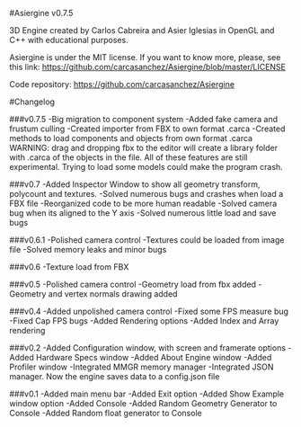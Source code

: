 #Asiergine v0.7.5

3D Engine created by Carlos Cabreira and Asier Iglesias in OpenGL and C++ with educational purposes.

Asiergine is under the MIT license. If you want to know more, please, see this link:
https://github.com/carcasanchez/Asiergine/blob/master/LICENSE

Code repository:
https://github.com/carcasanchez/Asiergine

#Changelog

###v0.7.5
-Big migration to component system
-Added fake camera and frustum culling
-Created importer from FBX to own format .carca
-Created methods to load components and objects from own format .carca
WARNING: drag and dropping fbx to the editor will create a library folder with .carca of the objects in the file.
All of these features are still experimental. Trying to load some models could make the program crash.

###v0.7
-Added Inspector Window to show all geometry transform, polycount and textures.
-Solved numerous bugs and crashes when load a FBX file
-Reorganized code to be more human readable
-Solved camera bug when its aligned to the Y axis
-Solved numerous little load and save bugs

###v0.6.1
-Polished camera control
-Textures could be loaded from image file 
-Solved memory leaks and minor bugs

###v0.6
-Texture load from FBX

###v0.5
-Polished camera control
-Geometry load from fbx added
-Geometry and vertex normals drawing added

###v0.4
-Added unpolished camera control
-Fixed some FPS measure bug
-Fixed Cap FPS bugs
-Added Rendering options
-Added Index and Array rendering


###v0.2
-Added Configuration window, with screen and framerate options 
-Added Hardware Specs window
-Added About Engine window
-Added Profiler window
-Integrated MMGR memory manager
-Integrated JSON manager. Now the engine saves data to a config.json file

###v0.1
-Added main menu bar
-Added Exit option
-Added Show Example window option
-Added Console
-Added Random Geometry Generator to Console
-Added Random float generator to Console